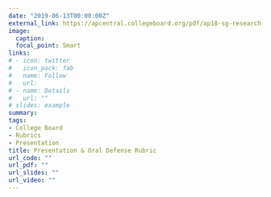 ```yaml
---
date: "2019-06-13T00:00:00Z"
external_link: https://apcentral.collegeboard.org/pdf/ap18-sg-research-academic-paper.pdf
image:
  caption: 
  focal_point: Smart
links:
# - icon: twitter
#   icon_pack: fab
#   name: Follow
#   url:
# - name: Details
#   url: ""
# slides: example
summary: 
tags:
- College Board
- Rubrics
- Presentation
title: Presentation & Oral Defense Rubric
url_code: ""
url_pdf: ""
url_slides: ""
url_video: ""
---
```



